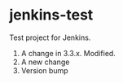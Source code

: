 # jenkins-test

Test project for Jenkins.

1) A change in 3.3.x. Modified.
2) A new change
3) Version bump

